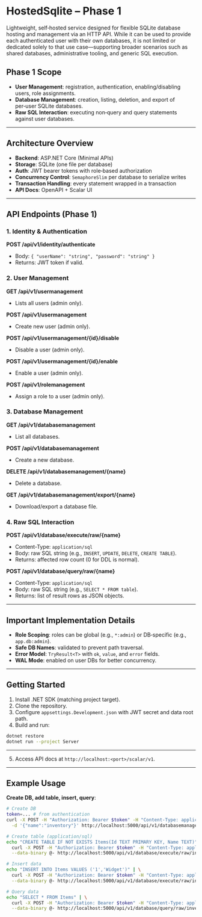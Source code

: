 # HostedSqlite – Phase 1

Lightweight, self‑hosted service designed for flexible SQLite database hosting and management via an HTTP API. While it can be used to provide each authenticated user with their own databases, it is not limited or dedicated solely to that use case—supporting broader scenarios such as shared databases, administrative tooling, and generic SQL execution.

## Phase 1 Scope

- **User Management**: registration, authentication, enabling/disabling users, role assignments.
- **Database Management**: creation, listing, deletion, and export of per‑user SQLite databases.
- **Raw SQL Interaction**: executing non‑query and query statements against user databases.

---

## Architecture Overview

- **Backend**: ASP.NET Core (Minimal APIs)
- **Storage**: SQLite (one file per database)
- **Auth**: JWT bearer tokens with role‑based authorization
- **Concurrency Control**: `SemaphoreSlim` per database to serialize writes
- **Transaction Handling**: every statement wrapped in a transaction
- **API Docs**: OpenAPI + Scalar UI

---

## API Endpoints (Phase 1)

### 1. Identity & Authentication

**POST /api/v1/identity/authenticate**

- Body: `{ "userName": "string", "password": "string" }`
- Returns: JWT token if valid.

### 2. User Management

**GET /api/v1/usermanagement**

- Lists all users (admin only).

**POST /api/v1/usermanagement**

- Create new user (admin only).

**POST /api/v1/usermanagement/{id}/disable**

- Disable a user (admin only).

**POST /api/v1/usermanagement/{id}/enable**

- Enable a user (admin only).

**POST /api/v1/rolemanagement**

- Assign a role to a user (admin only).

### 3. Database Management

**GET /api/v1/databasemanagement**

- List all databases.

**POST /api/v1/databasemanagement**

- Create a new database.

**DELETE /api/v1/databasemanagement/{name}**

- Delete a database.

**GET /api/v1/databasemanagement/export/{name}**

- Download/export a database file.

### 4. Raw SQL Interaction

**POST /api/v1/database/execute/raw/{name}**
- Content-Type: `application/sql`
- Body: raw SQL string (e.g., `INSERT`, `UPDATE`, `DELETE`, `CREATE TABLE`).
- Returns: affected row count (0 for DDL is normal).

**POST /api/v1/database/query/raw/{name}**
- Content-Type: `application/sql`
- Body: raw SQL string (e.g., `SELECT * FROM table`).
- Returns: list of result rows as JSON objects.

---

## Important Implementation Details
- **Role Scoping**: roles can be global (e.g., `*:admin`) or DB‑specific (e.g., `app.db:admin`).
- **Safe DB Names**: validated to prevent path traversal.
- **Error Model**: `TryResult<T>` with `ok`, `value`, and `error` fields.
- **WAL Mode**: enabled on user DBs for better concurrency.

---

## Getting Started
1. Install .NET SDK (matching project target).
2. Clone the repository.
3. Configure `appsettings.Development.json` with JWT secret and data root path.
4. Build and run:
```bash
dotnet restore
dotnet run --project Server
```
---
5. Access API docs at `http://localhost:<port>/scalar/v1`.

---

## Example Usage
**Create DB, add table, insert, query**:
```bash
# Create DB
token=... # from authentication
curl -X POST -H "Authorization: Bearer $token" -H "Content-Type: application/json" \
  -d '{"name":"inventory"}' http://localhost:5000/api/v1/databasemanagement

# Create table (application/sql)
echo "CREATE TABLE IF NOT EXISTS Items(Id TEXT PRIMARY KEY, Name TEXT)" | \
  curl -X POST -H "Authorization: Bearer $token" -H "Content-Type: application/sql" \
  --data-binary @- http://localhost:5000/api/v1/database/execute/raw/inventory

# Insert data
echo "INSERT INTO Items VALUES ('1','Widget')" | \
  curl -X POST -H "Authorization: Bearer $token" -H "Content-Type: application/sql" \
  --data-binary @- http://localhost:5000/api/v1/database/execute/raw/inventory

# Query data
echo "SELECT * FROM Items" | \
  curl -X POST -H "Authorization: Bearer $token" -H "Content-Type: application/sql" \
  --data-binary @- http://localhost:5000/api/v1/database/query/raw/inventory
```
